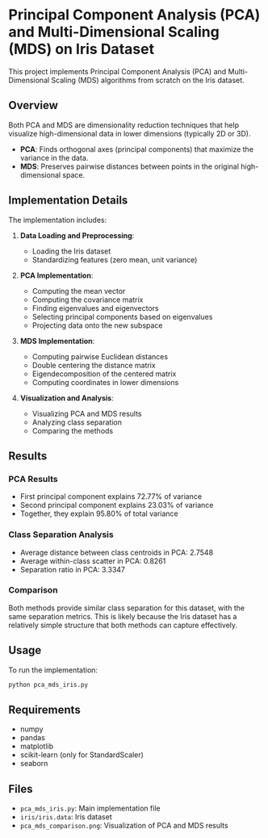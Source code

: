 # Principal Component Analysis (PCA) and Multi-Dimensional Scaling (MDS) on Iris Dataset

This project implements Principal Component Analysis (PCA) and Multi-Dimensional Scaling (MDS) algorithms from scratch on the Iris dataset.

## Overview

Both PCA and MDS are dimensionality reduction techniques that help visualize high-dimensional data in lower dimensions (typically 2D or 3D).

- **PCA**: Finds orthogonal axes (principal components) that maximize the variance in the data.
- **MDS**: Preserves pairwise distances between points in the original high-dimensional space.

## Implementation Details

The implementation includes:

1. **Data Loading and Preprocessing**:
   - Loading the Iris dataset
   - Standardizing features (zero mean, unit variance)

2. **PCA Implementation**:
   - Computing the mean vector
   - Computing the covariance matrix
   - Finding eigenvalues and eigenvectors
   - Selecting principal components based on eigenvalues
   - Projecting data onto the new subspace

3. **MDS Implementation**:
   - Computing pairwise Euclidean distances
   - Double centering the distance matrix
   - Eigendecomposition of the centered matrix
   - Computing coordinates in lower dimensions

4. **Visualization and Analysis**:
   - Visualizing PCA and MDS results
   - Analyzing class separation
   - Comparing the methods

## Results

### PCA Results

- First principal component explains 72.77% of variance
- Second principal component explains 23.03% of variance
- Together, they explain 95.80% of total variance

### Class Separation Analysis

- Average distance between class centroids in PCA: 2.7548
- Average within-class scatter in PCA: 0.8261
- Separation ratio in PCA: 3.3347

### Comparison

Both methods provide similar class separation for this dataset, with the same separation metrics. This is likely because the Iris dataset has a relatively simple structure that both methods can capture effectively.

## Usage

To run the implementation:

```bash
python pca_mds_iris.py
```

## Requirements

- numpy
- pandas
- matplotlib
- scikit-learn (only for StandardScaler)
- seaborn

## Files

- `pca_mds_iris.py`: Main implementation file
- `iris/iris.data`: Iris dataset
- `pca_mds_comparison.png`: Visualization of PCA and MDS results
